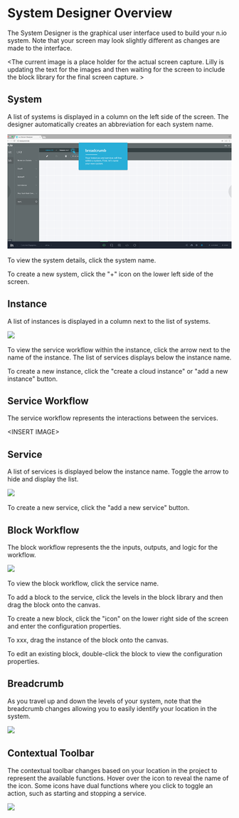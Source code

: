 # System Designer Overview

The System Designer is the graphical user interface used to build your n.io system. Note that your screen may look slightly different as changes are made to the interface.

&lt;The current image is a place holder for the actual screen capture. Lilly is updating the text for the images and then waiting for the screen to include the block library for the final screen capture. &gt;

## System

A list of systems is displayed in a column on the left side of the screen. The designer automatically creates an abbreviation for each system name.

![](/docs/img/Breadcrumb1000.png)

To view the system details, click the system name.

To create a new system, click the "+" icon on the lower left side of the screen.

## Instance

A list of instances is displayed in a column next to the list of systems.

![](blob:file:///4a18d0f8-e5d3-44dd-9653-52f2e7d6b520)

To view the service workflow within the instance, click the arrow next to the name of the instance. The list of services displays  below the instance name.

To create a new instance, click the "create a cloud instance" or "add a new instance" button.

## Service Workflow

The service workflow represents the interactions between the services.

&lt;INSERT IMAGE&gt;

## Service

A list of services is displayed below the instance name. Toggle the arrow to hide and display the list.

![](blob:file:///4a18d0f8-e5d3-44dd-9653-52f2e7d6b520)

To create a new service, click the "add a new service" button.

## Block Workflow

The block workflow represents the the inputs, outputs, and logic for the workflow.

![](blob:file:///4a18d0f8-e5d3-44dd-9653-52f2e7d6b520)

To view the block workflow, click the service name.

To add a block to the service, click the levels in the block library and then drag the block onto the canvas. 

To create a new block, click the "icon" on the lower right side of the screen and enter the configuration properties.

To xxx, drag the instance of the block onto the canvas.

To edit an existing block, double-click the block to view the configuration properties.

## Breadcrumb

As you travel up and down the levels of your system, note that the breadcrumb changes allowing you to easily identify your location in the system.

![](blob:file:///4a18d0f8-e5d3-44dd-9653-52f2e7d6b520)

## Contextual Toolbar

The contextual toolbar changes based on your location in the project to represent the available functions. Hover over the icon to reveal the name of the icon. Some icons have dual functions where you click to toggle an action, such as starting and stopping a service.

![](blob:file:///4a18d0f8-e5d3-44dd-9653-52f2e7d6b520)

